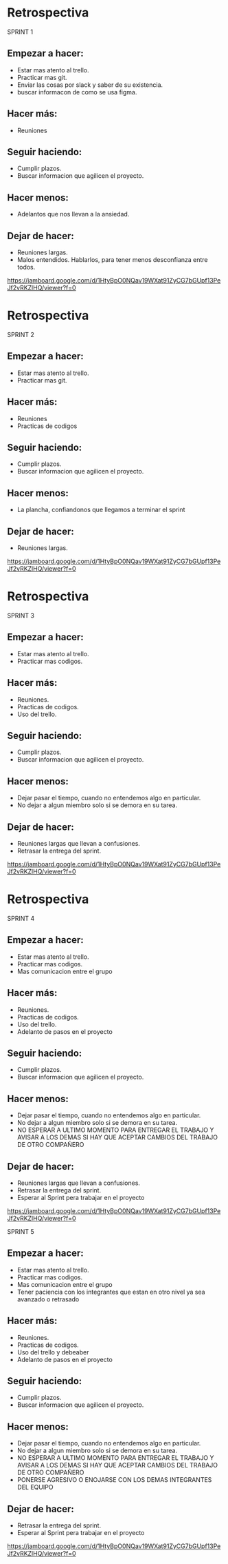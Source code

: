 # Retrospectiva

SPRINT 1 

## Empezar a hacer:
- Estar mas atento al trello.
- Practicar mas git.
- Enviar las cosas por slack y saber de su existencia.
- buscar informacon de como se usa figma.

## Hacer más:
- Reuniones 

## Seguir haciendo:
- Cumplir plazos.
- Buscar informacion que agilicen el proyecto.

## Hacer menos:
- Adelantos que nos llevan a la ansiedad.

## Dejar de hacer:
- Reuniones largas.
- Malos entendidos. Hablarlos, para tener menos desconfianza entre todos.


https://jamboard.google.com/d/1HtyBpO0NQav19WXat91ZyCG7bGUpf13PeJf2vRKZlHQ/viewer?f=0


# Retrospectiva

SPRINT 2 

## Empezar a hacer:
- Estar mas atento al trello.
- Practicar mas git.


## Hacer más:
- Reuniones 
- Practicas de codigos

## Seguir haciendo:
- Cumplir plazos.
- Buscar informacion que agilicen el proyecto.

## Hacer menos:
- La plancha, confiandonos que llegamos a terminar el sprint

## Dejar de hacer:
- Reuniones largas.


https://jamboard.google.com/d/1HtyBpO0NQav19WXat91ZyCG7bGUpf13PeJf2vRKZlHQ/viewer?f=0


# Retrospectiva

SPRINT 3

## Empezar a hacer:
- Estar mas atento al trello.
- Practicar mas codigos.


## Hacer más:
- Reuniones. 
- Practicas de codigos.
- Uso del trello.

## Seguir haciendo:
- Cumplir plazos.
- Buscar informacion que agilicen el proyecto.

## Hacer menos:
-  Dejar pasar el tiempo, cuando no entendemos algo en particular.
- No dejar a algun miembro solo si se demora en su tarea.

## Dejar de hacer:
- Reuniones largas que llevan a confusiones.
- Retrasar la entrega del sprint.

https://jamboard.google.com/d/1HtyBpO0NQav19WXat91ZyCG7bGUpf13PeJf2vRKZlHQ/viewer?f=0

# Retrospectiva

SPRINT 4

## Empezar a hacer:
- Estar mas atento al trello.
- Practicar mas codigos.
- Mas comunicacion entre el grupo

## Hacer más:
- Reuniones. 
- Practicas de codigos.
- Uso del trello.
- Adelanto de pasos en el proyecto

## Seguir haciendo:
- Cumplir plazos.
- Buscar informacion que agilicen el proyecto.

## Hacer menos:
-  Dejar pasar el tiempo, cuando no entendemos algo en particular.
- No dejar a algun miembro solo si se demora en su tarea.
- NO ESPERAR A ULTIMO MOMENTO PARA ENTREGAR EL TRABAJO Y AVISAR A LOS DEMAS SI HAY QUE ACEPTAR CAMBIOS DEL TRABAJO DE OTRO COMPAÑERO


## Dejar de hacer:
- Reuniones largas que llevan a confusiones.
- Retrasar la entrega del sprint.
- Esperar al Sprint pera trabajar en el proyecto


https://jamboard.google.com/d/1HtyBpO0NQav19WXat91ZyCG7bGUpf13PeJf2vRKZlHQ/viewer?f=0


SPRINT 5

## Empezar a hacer:
- Estar mas atento al trello.
- Practicar mas codigos.
- Mas comunicacion entre el grupo
- Tener paciencia con los integrantes que estan en otro nivel ya sea avanzado o retrasado


## Hacer más:
- Reuniones. 
- Practicas de codigos.
- Uso del trello y debeaber
- Adelanto de pasos en el proyecto

## Seguir haciendo:
- Cumplir plazos.
- Buscar informacion que agilicen el proyecto.

## Hacer menos:
-  Dejar pasar el tiempo, cuando no entendemos algo en particular.
- No dejar a algun miembro solo si se demora en su tarea.
- NO ESPERAR A ULTIMO MOMENTO PARA ENTREGAR EL TRABAJO Y AVISAR A LOS DEMAS SI HAY QUE ACEPTAR CAMBIOS DEL TRABAJO DE OTRO COMPAÑERO
- PONERSE AGRESIVO O ENOJARSE CON LOS DEMAS INTEGRANTES DEL EQUIPO

## Dejar de hacer:
- Retrasar la entrega del sprint.
- Esperar al Sprint pera trabajar en el proyecto


https://jamboard.google.com/d/1HtyBpO0NQav19WXat91ZyCG7bGUpf13PeJf2vRKZlHQ/viewer?f=0
